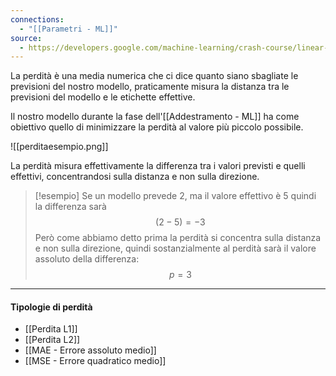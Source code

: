 ```yaml
---
connections:
  - "[[Parametri - ML]]"
source:
  - https://developers.google.com/machine-learning/crash-course/linear-regression/loss?hl=it
---
```

La perdità è una media numerica che ci dice quanto siano sbagliate le previsioni del nostro modello, praticamente misura la distanza tra le previsioni del modello e le etichette effettive.

Il nostro modello durante la fase dell'[[Addestramento - ML]] ha come obiettivo quello di minimizzare la perdità al valore più piccolo possibile.

![[perditaesempio.png]]

La perdità misura effettivamente la differenza tra i valori previsti e quelli effettivi, concentrandosi sulla distanza e non sulla direzione.

>[!esempio]
>Se un modello prevede 2, ma il valore effettivo è 5 quindi la differenza sarà 
>$$(2-5)=-3$$
>Però come abbiamo detto prima la perdità si concentra sulla distanza e non sulla direzione, quindi sostanzialmente al perdità sarà il valore assoluto della differenza:
>$$p=3$$


---

#### Tipologie di perdità
- [[Perdita L1]]
- [[Perdita L2]]
- [[MAE - Errore assoluto medio]]
- [[MSE - Errore quadratico medio]]



